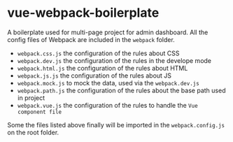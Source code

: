 # vue-webpack-boilerplate
A boilerplate used for multi-page project for admin dashboard.
All the config files of Webpack are included in the `webpack` folder.


* `webpack.css.js` the configuration of the rules about CSS
* `webpack.dev.js` the configuration of the rules in the develope mode
* `webpack.html.js` the configuration of the rules about HTML
* `webpack.js.js` the configuration of the rules about JS
* `webpack.mock.js` to mock the data, used via the `webpack.dev.js`
* `webpack.path.js` the configuration of the rules about the base path used in project
* `webpack.vue.js` the configuration of the rules to handle the `Vue component file`

Some the files listed above finally will be imported in the `webpack.config.js` on the root folder.


